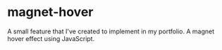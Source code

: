 # magnet-hover
A small feature that I've created to implement in my portfolio. A magnet hover effect using JavaScript.
